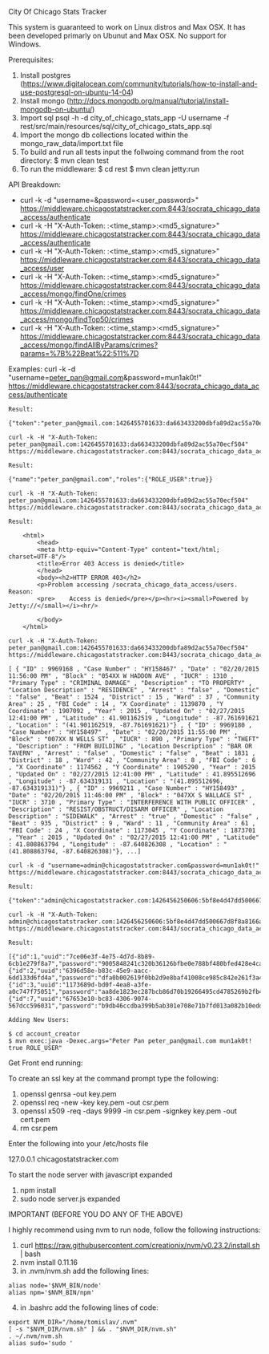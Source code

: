 City Of Chicago Stats Tracker

This system is guaranteed to work on Linux distros and Max OSX. It has been developed primarly on Ubunut and Max OSX. No support for Windows.

Prerequisites:

  1. Install postgres (https://www.digitalocean.com/community/tutorials/how-to-install-and-use-postgresql-on-ubuntu-14-04)
  2. Install mongo (http://docs.mongodb.org/manual/tutorial/install-mongodb-on-ubuntu/)
  3. Import sql
            psql -h <hostname> -d city_of_chicago_stats_app -U username -f rest/src/main/resources/sql/city_of_chicago_stats_app.sql
  4. Import the mongo db collections located within the mongo_raw_data/import.txt file
  5. To build and run all tests input the follwoing command from the root directory:
            $ mvn clean test
  6. To run the middleware:
            $ cd rest
            $ mvn clean jetty:run

API Breakdown:

  * curl -k -d "username=<useremail>&password=<user_password>" https://middleware.chicagostatstracker.com:8443/socrata_chicago_data_access/authenticate
  * curl -k -H "X-Auth-Token: <useremail>:<time_stamp>:<md5_signature>" https://middleware.chicagostatstracker.com:8443/socrata_chicago_data_access/authenticate
  * curl -k -H "X-Auth-Token: <useremail>:<time_stamp>:<md5_signature>" https://middleware.chicagostatstracker.com:8443/socrata_chicago_data_access/user
  * curl -k -H "X-Auth-Token: <useremail>:<time_stamp>:<md5_signature>" https://middleware.chicagostatstracker.com:8443/socrata_chicago_data_access/mongo/findOne/crimes
  * curl -k -H "X-Auth-Token: <useremail>:<time_stamp>:<md5_signature>" https://middleware.chicagostatstracker.com:8443/socrata_chicago_data_access/mongo/findTop50/crimes
  * curl -k -H "X-Auth-Token: <useremail>:<time_stamp>:<md5_signature>" https://middleware.chicagostatstracker.com:8443/socrata_chicago_data_access/mongo/findAllByParams/crimes?params=%7B%22Beat%22:511%7D
  
Examples:
    curl -k -d "username=peter_pan@gmail.com&password=mun1ak0t!" https://middleware.chicagostatstracker.com:8443/socrata_chicago_data_access/authenticate

    Result:

    {"token":"peter_pan@gmail.com:1426455701633:da663433200dbfa89d2ac55a70ecf504"}

    curl -k -H "X-Auth-Token: peter_pan@gmail.com:1426455701633:da663433200dbfa89d2ac55a70ecf504" https://middleware.chicagostatstracker.com:8443/socrata_chicago_data_access/authenticate

    Result:

    {"name":"peter_pan@gmail.com","roles":{"ROLE_USER":true}}

    curl -k -H "X-Auth-Token: peter_pan@gmail.com:1426455701633:da663433200dbfa89d2ac55a70ecf504" https://middleware.chicagostatstracker.com:8443/socrata_chicago_data_access/users

    Result:

        <html>
            <head>
            <meta http-equiv="Content-Type" content="text/html; charset=UTF-8"/>
            <title>Error 403 Access is denied</title>
            </head>
            <body><h2>HTTP ERROR 403</h2>
            <p>Problem accessing /socrata_chicago_data_access/users. Reason:
            <pre>    Access is denied</pre></p><hr><i><small>Powered by Jetty://</small></i><hr/>

            </body>
        </html>

    curl -k -H "X-Auth-Token: peter_pan@gmail.com:1426455701633:da663433200dbfa89d2ac55a70ecf504" https://middleware.chicagostatstracker.com:8443/socrata_chicago_data_access/mongo/findTop50/crimes

    [ { "ID" : 9969168 , "Case Number" : "HY158467" , "Date" : "02/20/2015 11:56:00 PM" , "Block" : "054XX W HADDON AVE" , "IUCR" : 1310 , "Primary Type" : "CRIMINAL DAMAGE" , "Description" : "TO PROPERTY" , "Location Description" : "RESIDENCE" , "Arrest" : "false" , "Domestic" : "false" , "Beat" : 1524 , "District" : 15 , "Ward" : 37 , "Community Area" : 25 , "FBI Code" : 14 , "X Coordinate" : 1139870 , "Y Coordinate" : 1907092 , "Year" : 2015 , "Updated On" : "02/27/2015 12:41:00 PM" , "Latitude" : 41.901162519 , "Longitude" : -87.761691621 , "Location" : "(41.901162519, -87.761691621)"} , { "ID" : 9969180 , "Case Number" : "HY158497" , "Date" : "02/20/2015 11:55:00 PM" , "Block" : "007XX N WELLS ST" , "IUCR" : 890 , "Primary Type" : "THEFT" , "Description" : "FROM BUILDING" , "Location Description" : "BAR OR TAVERN" , "Arrest" : "false" , "Domestic" : "false" , "Beat" : 1831 , "District" : 18 , "Ward" : 42 , "Community Area" : 8 , "FBI Code" : 6 , "X Coordinate" : 1174562 , "Y Coordinate" : 1905290 , "Year" : 2015 , "Updated On" : "02/27/2015 12:41:00 PM" , "Latitude" : 41.895512696 , "Longitude" : -87.634319131 , "Location" : "(41.895512696, -87.634319131)"} , { "ID" : 9969211 , "Case Number" : "HY158493" , "Date" : "02/20/2015 11:46:00 PM" , "Block" : "047XX S WALLACE ST" , "IUCR" : 3710 , "Primary Type" : "INTERFERENCE WITH PUBLIC OFFICER" , "Description" : "RESIST/OBSTRUCT/DISARM OFFICER" , "Location Description" : "SIDEWALK" , "Arrest" : "true" , "Domestic" : "false" , "Beat" : 935 , "District" : 9 , "Ward" : 11 , "Community Area" : 61 , "FBI Code" : 24 , "X Coordinate" : 1173045 , "Y Coordinate" : 1873701 , "Year" : 2015 , "Updated On" : "02/27/2015 12:41:00 PM" , "Latitude" : 41.808863794 , "Longitude" : -87.640826308 , "Location" : "(41.808863794, -87.640826308)"}, ...]
  
    curl -k -d "username=admin@chicagostatstracker.com&password=mun1ak0t!" https://middleware.chicagostatstracker.com:8443/socrata_chicago_data_access/authenticate

    Result:
  
    {"token":"admin@chicagostatstracker.com:1426456250606:5bf8e4d47dd500667d8f8a8166ac4f41"}

    curl -k -H "X-Auth-Token: admin@chicagostatstracker.com:1426456250606:5bf8e4d47dd500667d8f8a8166ac4f41" https://middleware.chicagostatstracker.com:8443/socrata_chicago_data_access/users

    Result:

    [{"id":1,"uuid":"7ce06e3f-4e75-4d7d-8b89-6cb1e279f8a7","password":"9005848241c320b36126bfbe0e788bf480bfed428e4cacb94788935b0e5fa63a24ae4dc1d9a49b6d","first_name":"root","last_name":"user","email":"admin@chicagostatstracker.com","enabled":true,"created_date":1423705217273},{"id":2,"uuid":"6396d58e-b83c-45e9-aacc-6dd133d6fd4a","password":"dfa0b002619f0bb2d9e8baf41008ce985c842e261f3a47d3ed90b09759e6b034c11a35df09ef85ea","first_name":"Tom","last_name":"Mitic","email":"tomislavmitic2012@u.northwestern.edu","enabled":true,"created_date":1424662168762},{"id":3,"uuid":"1173689d-bd0f-4ea8-a3fe-a0c747f75051","password":"aa8de1823ec287bcb86d70b19266495cd4785269b2fb4c519a3591530bd2bbcb2227b6886c30ad75","first_name":"Miffles","last_name":"McGoo","email":"miffles@gmail.com","enabled":true,"created_date":1426450171970},{"id":7,"uuid":"67653e10-bc83-4306-9074-567dcc596031","password":"b9db46ccdba399b5ab301e708e71b7fd013a082b10edde755503069a701b5f623abbeecc1cabe9b4","first_name":"Peter","last_name":"Pan","email":"peter_pan@gmail.com","enabled":true,"created_date":1426451816847}]

    Adding New Users:

    $ cd account_creator
    $ mvn exec:java -Dexec.args="Peter Pan peter_pan@gmail.com mun1ak0t! true ROLE_USER"

Get Front end running:

To create an ssl key at the command prompt type the following:

  1. openssl genrsa -out key.pem
  2. openssl req -new -key key.pem -out csr.pem
  3. openssl x509 -req -days 9999 -in csr.pem -signkey key.pem -out cert.pem
  4. rm csr.pem

Enter the following into your /etc/hosts file

  127.0.0.1 chicagostatstracker.com

To start the node server with javascript expanded

  1. npm install
  2. sudo node server.js expanded

IMPORTANT (BEFORE YOU DO ANY OF THE ABOVE)

I highly recommend using nvm to run node, follow the following instructions:

  1. curl https://raw.githubusercontent.com/creationix/nvm/v0.23.2/install.sh | bash
  2. nvm install 0.11.16
  3. in .nvm/nvm.sh add the following lines:

	alias node='$NVM_BIN/node'  
	alias npm='$NVM_BIN/npm'  

  4. in .bashrc add the following lines of code:

	export NVM_DIR="/home/tomislav/.nvm"  
	[ -s "$NVM_DIR/nvm.sh" ] && . "$NVM_DIR/nvm.sh"  
	. ~/.nvm/nvm.sh  
	alias sudo='sudo '
